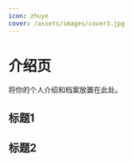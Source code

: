 ```yaml
---
icon: zhuye
cover: /assets/images/cover3.jpg
---
```


# 介绍页

将你的个人介绍和档案放置在此处。

## 标题1

<VideoPlayer src="https://upload.wikimedia.org/wikipedia/commons/transcoded/f/f1/Sintel_movie_4K.webm/Sintel_movie_4K.webm.1080p.vp9.webm" />
<XiGua id="7230398858538025529" />

## 标题2

